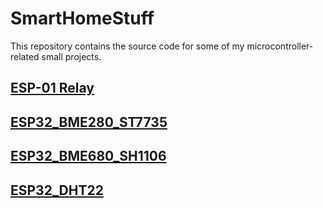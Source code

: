 # SmartHomeStuff

This repository contains the source code for some of my microcontroller-related small projects. 

## [ESP-01 Relay](https://github.com/ivasilyev/SmartHomeStuff/tree/master/ESP01-Relay#esp-01-relay)

## [ESP32_BME280_ST7735](https://github.com/ivasilyev/SmartHomeStuff/tree/master/ESP32_BME280_ST7735#esp32_bme280_st7735)

## [ESP32_BME680_SH1106](https://github.com/ivasilyev/SmartHomeStuff/tree/master/ESP32_BME680_SH1106#esp32_bme680_sh1106)

## [ESP32_DHT22](https://github.com/ivasilyev/SmartHomeStuff/tree/master/ESP32_DHT22#esp32_dht22)
